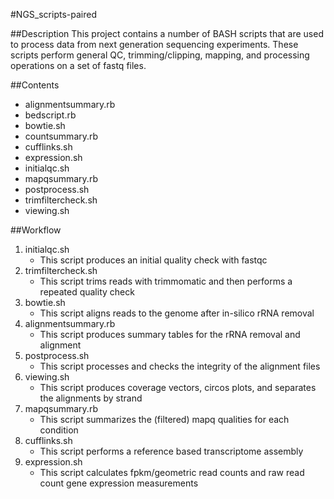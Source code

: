#NGS_scripts-paired

##Description
This project contains a number of BASH scripts that are used to process data
from next generation sequencing experiments. These scripts perform general
QC, trimming/clipping, mapping, and processing operations on a set of fastq files.



##Contents
* alignmentsummary.rb
* bedscript.rb
* bowtie.sh
* countsummary.rb
* cufflinks.sh
* expression.sh
* initialqc.sh
* mapqsummary.rb
* postprocess.sh
* trimfiltercheck.sh
* viewing.sh



##Workflow
1. initialqc.sh
   * This script produces an initial quality check with fastqc
2. trimfiltercheck.sh
   * This script trims reads with trimmomatic and then performs a repeated quality check
3. bowtie.sh
   * This script aligns reads to the genome after in-silico rRNA removal
4. alignmentsummary.rb
   * This script produces summary tables for the rRNA removal and alignment
5. postprocess.sh
   * This script processes and checks the integrity of the alignment files
6. viewing.sh
   * This script produces coverage vectors, circos plots, and separates the alignments by strand
7. mapqsummary.rb
   * This script summarizes the (filtered) mapq qualities for each condition
8. cufflinks.sh
   * This script performs a reference based transcriptome assembly
9. expression.sh
   * This script calculates fpkm/geometric read counts and raw read count gene expression measurements



